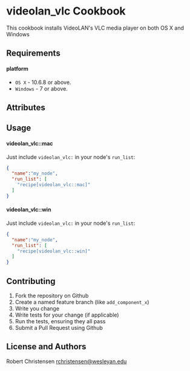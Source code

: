 videolan_vlc Cookbook
====================
This cookbook installs VideoLAN's VLC media player on both OS X and Windows

Requirements
------------
#### platform
- `OS X` - 10.6.8 or above.
- `Windows` - 7 or above.


Attributes
----------

Usage
-----
#### videolan_vlc::mac

Just include `videolan_vlc:` in your node's `run_list`:

```json
{
  "name":"my_node",
  "run_list": [
    "recipe[videolan_vlc::mac]"
  ]
}
```

#### videolan_vlc::win

Just include `videolan_vlc:` in your node's `run_list`:

```json
{
  "name":"my_node",
  "run_list": [
    "recipe[videolan_vlc::win]"
  ]
}
```

Contributing
------------

1. Fork the repository on Github
2. Create a named feature branch (like `add_component_x`)
3. Write you change
4. Write tests for your change (if applicable)
5. Run the tests, ensuring they all pass
6. Submit a Pull Request using Github

License and Authors
-------------------
Robert Christensen <rchristensen@wesleyan.edu>

